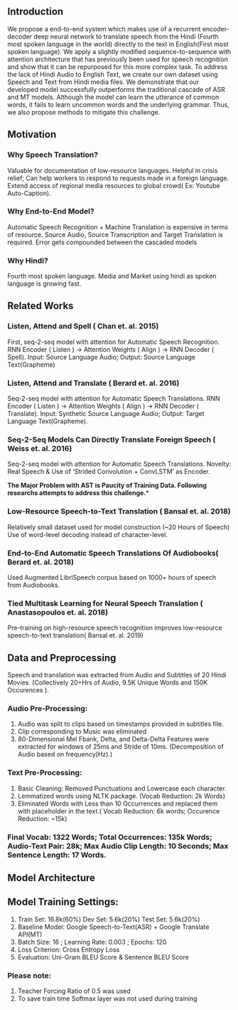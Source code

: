## Introduction
We propose a end-to-end system which makes use of a recurrent encoder-decoder
deep neural network to translate speech from the Hindi (Fourth most spoken
language in the world) directly to the text in English(First most spoken language).
We apply a slightly modified sequence-to-sequence with attention architecture that
has previously been used for speech recognition and show that it can be repurposed
for this more complex task. To address the lack of Hindi Audio to English Text,
we create our own dataset using Speech and Text from Hindi media files. We
demonstrate that our developed model successfully outperforms the traditional
cascade of ASR and MT models. Although the model can learn the utterance of
common words, it fails to learn uncommon words and the underlying grammar.
Thus, we also propose methods to mitigate this challenge.

## Motivation

### Why Speech Translation?
Valuable for documentation of low-resource languages.
Helpful in crisis relief; Can help workers to respond to requests made in a foreign language.
Extend access of regional media resources to global crowd( Ex: Youtube Auto-Caption). 

### Why End-to-End Model?
Automatic Speech Recognition +  Machine Translation is expensive in terms of resource.
Source Audio, Source Transcription and Target Translation is required.
Error gets compounded between the cascaded models 

### Why Hindi?
Fourth most spoken language.
Media and Market using hindi as spoken language is growing fast.

## Related Works

### Listen, Attend and Spell ( Chan et. al. 2015)
First, seq-2-seq model with attention for Automatic Speech Recognition.
RNN Encoder ( Listen ) → Attention Weights ( Align ) → RNN Decoder ( Spell).
Input:  Source Language Audio; Output: Source Language Text(Grapheme)

### Listen, Attend and Translate ( Berard et. al. 2016)
Seq-2-seq model with attention for Automatic Speech Translations.
RNN Encoder ( Listen ) → Attention Weights ( Align ) → RNN Decoder ( Translate).
Input:  Synthetic Source Language Audio; Output: Target Language Text(Grapheme).

### Seq-2-Seq Models Can Directly Translate Foreign Speech ( Weiss et. al. 2016)
Seq-2-seq model with attention for Automatic Speech Translations.
Novelty: Real Speech & Use of  ‘Strided Convolution + ConvLSTM’ as Encoder.

**The Major Problem with AST is Paucity of Training Data. Following researchs attempts to address this challenge.***

### Low-Resource Speech-to-Text Translation ( Bansal et. al. 2018)
Relatively small dataset used for model construction (~20 Hours of Speech)
Use of word-level decoding instead of character-level.
 
### End-to-End Automatic Speech Translations Of Audiobooks( Berard et. al. 2018)
Used Augmented LibriSpeech corpus based on 1000+ hours of speech from Audiobooks.

### Tied Multitask Learning for Neural Speech Translation ( Anastasopoulos et. al. 2018)
Pre-training on high-resource speech recognition improves low-resource speech-to-text translation( Bansal et. al. 2019)

## Data and Preprocessing

Speech and translation was extracted from Audio and Subtitles of  20 Hindi Movies. (Collectively 20+Hrs of Audio, 9.5K Unique Words and 150K Occurences ).

### Audio Pre-Processing:
1. Audio was split to clips based on timestamps provided in subtitles file.
2. Clip corresponding to Music was eliminated
3. 80-Dimensional Mel Fbank, Delta, and Delta-Delta Features were extracted for windows of 25ms and Stride of 10ms.  (Decomposition of Audio based on frequency(Hz).)

### Text Pre-Processing:
1. Basic Cleaning: Removed Punctuations and Lowercase each character.
2. Lemmatized words using NLTK package. (Vocab Reduction: 2k Words)
3. Eliminated Words with Less than 10 Occurrences and replaced them with placeholder in the text.( Vocab Reduction: 6k words; Occurence Reduction: ~15k)

### Final Vocab: 1322 Words; Total Occurrences: 135k Words; Audio-Text Pair: 28k; Max Audio Clip Length: 10 Seconds; Max Sentence Length: 17 Words.

## Model Architecture

## Model Training Settings:

1. Train Set: 16.8k(60%) Dev Set: 5.6k(20%) Test Set: 5.6k(20%) 
2. Baseline Model: Google Speech-to-Text(ASR) + Google Translate API(MT)
3. Batch Size: 16 ; Learning Rate: 0.003 ; Epochs: 120
4. Loss Criterion: Cross Entropy Loss
5. Evaluation: Uni-Gram BLEU Score & Sentence BLEU Score

### Please note: 
1. Teacher Forcing Ratio of 0.5 was used
2. To save train time Softmax layer was not used during training






